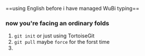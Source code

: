 ==using English before i have managed WuBi typing==
### now you're facing an ordinary folds
1. `git init` or just using TortoiseGit
2. `git pull` maybe `force` for the forst time
3. 